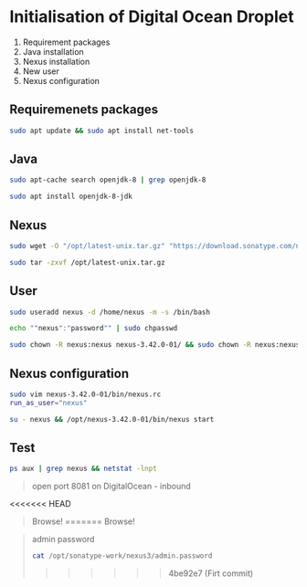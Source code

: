 # Initialisation of Digital Ocean Droplet

1. Requirement packages
2. Java installation 
3. Nexus installation
4. New user
5. Nexus configuration

## Requiremenets packages

```Bash
sudo apt update && sudo apt install net-tools
```
## Java

```Bash
sudo apt-cache search openjdk-8 | grep openjdk-8
```

```Bash
sudo apt install openjdk-8-jdk
```

## Nexus

```Bash
sudo wget -O "/opt/latest-unix.tar.gz" "https://download.sonatype.com/nexus/3/latest-unix.tar.gz"
```

```Bash
sudo tar -zxvf /opt/latest-unix.tar.gz
``` 

## User
```Bash
sudo useradd nexus -d /home/nexus -m -s /bin/bash
```

```Bash
echo ""nexus":"password"" | sudo chpasswd
```

```Bash
sudo chown -R nexus:nexus nexus-3.42.0-01/ && sudo chown -R nexus:nexus sonatype-work/
```

## Nexus configuration
```Bash
sudo vim nexus-3.42.0-01/bin/nexus.rc
run_as_user="nexus"
```

```Bash
su - nexus && /opt/nexus-3.42.0-01/bin/nexus start
```

## Test

```Bash
ps aux | grep nexus && netstat -lnpt
```

> open port 8081 on DigitalOcean - inbound

<<<<<<< HEAD
> Browse!
=======
> Browse!

> admin password
> ```Bash
> cat /opt/sonatype-work/nexus3/admin.password
> ```
>>>>>>> 4be92e7 (Firt commit)
